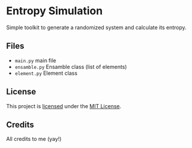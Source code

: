# Entropy Simulation
Simple toolkit to generate a randomized system and calculate its entropy.

## Files
- `main.py` main file
- `ensamble.py` Ensamble class (list of elements)
- `element.py` Element class

## License
This project is [licensed](https://github.com/lorenzo-frittoli/entropy-sim/blob/main/LICENSE) under the [MIT License](https://choosealicense.com/licenses/mit/).

## Credits
All credits to me (yay!)